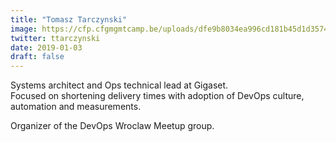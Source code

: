 ```yaml
---
title: "Tomasz Tarczynski"
image: https://cfp.cfgmgmtcamp.be/uploads/dfe9b8034ea996cd181b45d1d3574222a100e0a0e990350a44.png
twitter: ttarczynski
date: 2019-01-03
draft: false
---
```


Systems architect and Ops technical lead at Gigaset.  
Focused on shortening delivery times with adoption of DevOps culture, automation and measurements.  

Organizer of the DevOps Wroclaw Meetup group.  

